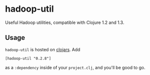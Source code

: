 # hadoop-util

Useful Hadoop utilities, compatible with Clojure 1.2 and 1.3.

## Usage

`hadoop-util` is hosted on [clojars](http://clojars.org/hadoop-util). Add 

    [hadoop-util "0.2.8"]

as a `:dependency` inside of your `project.clj`, and you'll be good to go.
